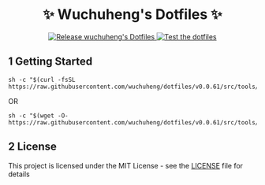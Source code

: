 <h1 align="center"> ✨ Wuchuheng's Dotfiles ✨</h1>

<p align="center">
    <a href="https://github.com/wuchuheng/dotfiles/actions/workflows/release.yaml">
        <img alt="Release wuchuheng's Dotfiles" src="https://github.com/wuchuheng/dotfiles/actions/workflows/release.yaml/badge.svg"/>
    </a>
    <a href="https://github.com/wuchuheng/dotfiles/actions/workflows/test.yaml">
        <img alt="Test the dotfiles" src="https://github.com/wuchuheng/dotfiles/actions/workflows/test.yaml/badge.svg"/>
    </a>
</p>

## 1 Getting Started

```bashpro shell script
sh -c "$(curl -fsSL https://raw.githubusercontent.com/wuchuheng/dotfiles/v0.0.61/src/tools/install.sh)"
```

OR

```bashpro shell script
sh -c "$(wget -O- https://raw.githubusercontent.com/wuchuheng/dotfiles/v0.0.61/src/tools/install.sh)"
```

## 2 License

This project is licensed under the MIT License - see the [LICENSE](LICENSE) file for details
